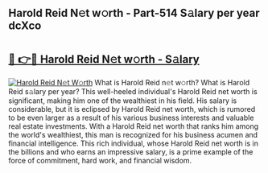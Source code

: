 ## Harold Reid N𝚎t w𝚘rth - Part-514 S𝚊lary per year dcXco

# <h2><a href="http://gc2k4b.nevu.top/?p=Harold+Reid">🔗 👉🔴 Harold Reid N𝚎t w𝚘rth - S𝚊lary</a></h2>

[![Harold Reid N𝚎t W𝚘rth](https://i.imgur.com/Oavwk0R.jpeg)](http://gc2k4b.nevu.top/?p=Harold+Reid)
What is Harold Reid n𝚎t w𝚘rth? What is Harold Reid s𝚊lary per year?
This well-heeled individual's Harold Reid net worth is significant, making him one of the wealthiest in his field. His salary is considerable, but it is eclipsed by Harold Reid net worth, which is rumored to be even larger as a result of his various business interests and valuable real estate investments. With a Harold Reid net worth that ranks him among the world's wealthiest, this man is recognized for his business acumen and financial intelligence. This rich individual, whose Harold Reid net worth is in the billions and who earns an impressive salary, is a prime example of the force of commitment, hard work, and financial wisdom.
